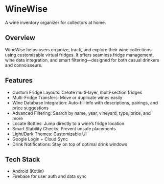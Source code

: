 # WineWise  
A wine inventory organizer for collectors at home.

## Overview  
WineWise helps users organize, track, and explore their wine collections using customizable virtual fridges. It offers seamless fridge management, wine data integration, and smart filtering—designed for both casual drinkers and connoisseurs.

## Features  
- Custom Fridge Layouts: Create multi-layer, multi-section fridges  
- Multi-Fridge Transfers: Move or duplicate wines easily  
- Wine Database Integration: Auto-fill info with descriptions, pairings, and price suggestions  
- Advanced Filtering: Search by name, year, vineyard, type, price, and more  
- Locate Bottles: Jump directly to a wine’s fridge location  
- Smart Stability Checks: Prevent unsafe placements  
- Light/Dark Themes: Customizable UI  
- Google Login + Cloud Sync  
- Drink Notifications: Stay on top of optimal drink windows

## Tech Stack  
- Android (Kotlin)  
- Firebase for user auth and data sync
